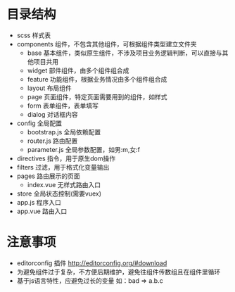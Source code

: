 # 目录结构

- scss 样式表
- components 组件，不包含其他组件，可根据组件类型建立文件夹
    - base 基本组件，类似原生组件，不涉及项目业务逻辑判断，可以直接与其他项目共用
    - widget 部件组件，由多个组件组合成
    - feature 功能组件，根据业务情况由多个组件组合成
    - layout 布局组件
    - page 页面组件，特定页面需要用到的组件，如样式
    - form 表单组件，表单填写
    - dialog 对话框内容
- config 全局配置
    - bootstrap.js 全局依赖配置
    - router.js 路由配置
    - parameter.js 全局参数配置，如男:m,女:f
- directives 指令，用于原生dom操作
- filters 过滤，用于格式化变量输出
- pages 路由展示的页面
    - index.vue 无样式路由入口
- store 全局状态控制(需要vuex)
- app.js 程序入口
- app.vue 路由入口


# 注意事项

- editorconfig 插件 http://editorconfig.org/#download
- 为避免组件过于复杂，不方便后期维护，避免往组件传数组且在组件里循环
- 基于js语言特性，应避免过长的变量 如：bad => a.b.c
